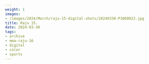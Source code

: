 ```yaml
---
weight: 1
images:
- /images/2024/March/raju-15-digital-shots/20240330-P1060922.jpg
title: Raju 15.
date: 2024-03-30
tags:
- archive
- mma-raju-16
- digital
- color
- sports
---
```

